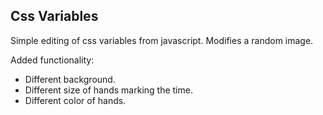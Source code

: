 ## Css Variables

Simple editing of css variables from javascript. Modifies a random image.

Added functionality:
- Different background.
- Different size of hands marking the time.
- Different color of hands.